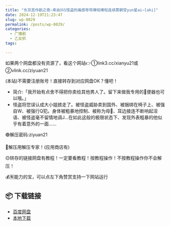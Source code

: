 ```yaml
---
title: "东京恶作剧之夜~来自抖S怪盗的痛感辱骂噢啦噢啦连续蒿朝受yun星ai~[aki]"
date: 2024-12-19T21:23:47
slug: wp-8029
permalink: /posts/wp-8029/
categories:
  - 广播剧
  - 乙女抓
tags:

---
```


如果两个网盘都没有资源了，看这个网站👉①link3.cc/xianyu21或②vlink.cc/ziyuan21

(本站)不需要注册账号！直接转存到对应网盘OK？懂吧！

*   简介:「我开始有点舍不得把你卖给其他男人了。留下来做我专用的🥩便器也可以哦。」
*   怪盗将您误认成大小姐掳走了。被怪盗威胁卖到国外、被捆绑在椅子上、被强自W、被强行Q犯。身体被粗暴地控制、被称为母🐶、耳边接连不断响起淫语、被怪盗毫不留情地调J…在如此这般的极限状态下、发现外表粗暴的他似乎有着意外的一面……

🟢解压密码:ziyuan21

🔵解压用解压专家！(应用商店有)

🟡转存的链接网盘有教程！一定要看教程！按教程操作！不按教程操作你不会解压！

💰🈶能力的宝，可以点左下角赞赏支持一下网站运行

## 📦 下载链接
- [百度网盘](https://blziyuan21.com/pay-download/8029?key=d362de72c2&down_id=0)
- [本地下载](https://blziyuan21.com/pay-download/8029?key=d362de72c2&down_id=1)

